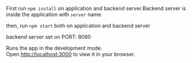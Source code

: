 First run `npm install` on application and backend server.Backend server is inside the application with `server` name

then, run `npm start` both on application and backend server

backend server set on PORT: 8080

Runs the app in the development mode.\
Open [http://localhost:3000](http://localhost:3000) to view it in your browser.
